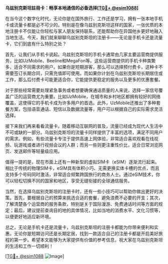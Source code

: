 **乌兹别克斯坦註冊卡：畅享本地通信的必备选择[[TG💪+ @esim1088](https://t.me/s/esim1088)]**

在当今这个数字化时代，无论你是在国外旅行、工作还是学习，拥有一张本地手机卡或流量卡都是必不可少的。特别是在像乌兹别克斯坦这样的国家，一张优质的本地注册卡不仅能让你轻松与家人朋友保持联系，还能帮助你在异国他乡更好地融入当地生活。今天，我们就来聊聊乌兹别克斯坦的注册卡——无论是手机卡还是流量卡，它们到底有什么特别之处？

首先，让我们从手机卡说起。乌兹别克斯坦的手机卡通常由几家主要运营商提供服务，比如UzMobile、Beeline和MegaFon等。这些运营商提供的手机卡种类繁多，适合不同需求的用户。如果你是短期游客，那么可以选择预付费卡，这种卡不需要签订长期合同，只需充值即可使用。而如果你计划在乌兹别克斯坦长期居住或工作，那么后付费卡可能更适合你，它能提供更稳定的服务以及更多的优惠套餐。

对于那些经常需要处理紧急事务或者想要确保通话质量的人来说，选择一家信号覆盖广泛的运营商尤为重要。比如UzMobile，在城市和乡村地区都拥有较好的网络覆盖，这使得它的手机卡成为许多用户的首选。此外，UzMobile还推出了多种套餐方案，包括语音通话、短信以及数据流量等，用户可以根据自己的实际需求灵活选择。

接下来我们再来看看流量卡。随着移动互联网的普及，流量已经成为现代人生活中不可或缺的一部分。乌兹别克斯坦的流量卡同样提供了丰富的选项，满足不同用户的需求。例如，有些流量卡专注于提供高速上网体验，非常适合喜欢观看在线视频、玩游戏或者进行视频会议的人群；而另一些则更注重性价比，适合日常浏览网页、发送邮件等轻量级应用。

值得一提的是，现在市面上还有一种新型的虚拟SIM卡（eSIM）逐渐流行起来。相比于传统的物理SIM卡，eSIM具有体积小巧、无需更换实体卡槽的优点，而且支持多个号码同时激活，非常适合频繁跨国旅行的商务人士。通过eSIM技术，你可以轻松切换不同的国家和地区，享受无缝衔接的全球通信服务。

当然，在选择乌兹别克斯坦的注册卡时，还有一些小技巧可以帮助你做出更好的决策。首先，要根据自己的预算来挑选合适的套餐，避免浪费不必要的开支；其次，了解清楚各个运营商的服务条款，特别是关于国际漫游、免费通话时间等方面的规定；最后，建议提前查询目的地的具体情况，比如当地的消费水平、文化习惯等，以便更好地适应新环境。

总之，无论是手机卡还是流量卡，乌兹别克斯坦的注册卡都能为你带来便利和实惠。无论你是短期访问还是长期定居，找到一款适合自己的注册卡都是开启美好旅程的第一步。希望本文能够为大家提供有价值的参考信息，祝大家在乌兹别克斯坦的生活和工作一切顺利！

[[TG💪+ @esim1088](https://t.me/s/esim1088) ![Image](https://i.postimg.cc/4NQfJmqS/Snipaste-2025-05-13-00-14-12.png)]